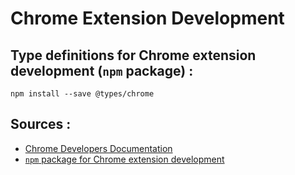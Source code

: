 # Chrome Extension Development

## Type definitions for Chrome extension development (`npm` package) :
```
npm install --save @types/chrome
```

## Sources :
* [Chrome Developers Documentation](https://developer.chrome.com/docs/extensions/mv3/getstarted/)
* [`npm` package for Chrome extension development](https://www.npmjs.com/package/@types/chrome)
